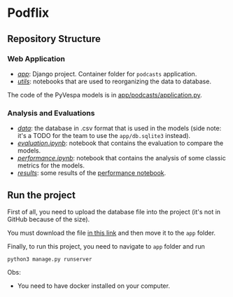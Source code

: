 # Podflix

## Repository Structure

### Web Application
- *[app](app)*: Django project. Container folder for `podcasts` application.
- *[utils](utils)*: notebooks that are used to reorganizing the data to database.

The code of the PyVespa models is in [app/podcasts/application.py](app/podcasts/application.py).

### Analysis and Evaluations
- *[data](data)*: the database in .csv format that is used in the models (side note: it's a TODO for the team to use the `app/db.sqlite3` instead).
- *[evaluation.ipynb](evaluation.ipynb)*: notebook that contains the evaluation to compare the models.
- *[performance.ipynb](performance.ipynb)*: notebook that contains the analysis of some classic metrics for the models.
- *[results](results)*: some results of the [performance notebook](performance.ipynb).

## Run the project
First of all, you need to upload the database file into the project (it's not in GitHub because of the size).

You must download the file [in this link](https://drive.google.com/file/d/1q8IAfZoq8wYoPlrfFHaVlnCo6iMSX0ff/view?usp=drive_link) and then move it to the `app` folder.

Finally, to run this project, you need to navigate to `app` folder and run
```
python3 manage.py runserver
```

Obs:
- You need to have docker installed on your computer.
 
